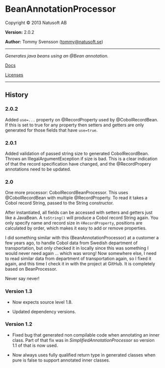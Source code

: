 # BeanAnnotationProcessor

Copyright © 2013 Natusoft AB

__Version:__ 2.0.2

__Author:__ Tommy Svensson (tommy@natusoft.se)

----

_Generates java beans using an @Bean annotation._

[Docs](https://github.com/tombensve/BeanAnnotationProcessor/blob/master/docs/BeanAnnotationProcessor.md)

[Licenses](https://github.com/tombensve/SimplifiedAnnotationProcessor/blob/master/licenses.md)

----

## History

### 2.0.2

Added `use=...` property on @RecordProperty used by
@CobolRecordBean. If this is set to true for any property
then setters and getters are only generated for those fields
that have `use=true`.

### 2.0.1

Added validation of passed string size to generated 
CobolRecordBean. Throws an IllegalArgumentException if
size is bad. This is a clear indication of that the
record specification have changed, and the @RecordPropery
annotations need to be updated.

### 2.0

One more processor: CobolRecordBeanProcessor. This uses
@CobolRecordBean with multiple @RecordProperty. To read it
takes a Cobol record String, passed to the String constructor.

After instantiated, all fields can be accessed with setters and
getters just like a JavaBean. A `toString()` will produce a
Cobol record String again. You only specify name and record size
in `©RecordProperty`, positions are calculated by order, which 
makes it easy to add or remove properties.

I did something similar with this (BeanAnnotationProcessor) at a
customer a few years ago, to handle Cobol data from Swedish
department of transportation, but only checked it in locally 
since this was something I would never need again ... which was
wrong! Now somewhere else, I need to read similar data from
department of transportation again, so I fixed it again, and 
this time I check it in with the project at GitHub. It is
completely based on BeanProcessor.

Never say never!

### Version 1.3

* Now expects source level 1.8.

* Updated dependency versions.

### Version 1.2

* Fixed bug that generated non compilable code when annotating an inner class. Part of that fix was in _SimplifiedAnnotationProcessor_ so version 1.1 of that is now used.

* Now always uses fully qualified return type in generated classes when pure is false to support annotated inner classes.



